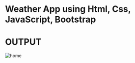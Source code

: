 # Weather App using Html, Css, JavaScript, Bootstrap
# OUTPUT
![home](https://github.com/Shailesh-Verma/Weather-App/assets/156694297/6eb76547-0369-4048-81b3-6b271c69e3ec)
